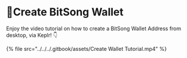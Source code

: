 # 👝Create BitSong Wallet

Enjoy the video tutorial on how to create a BitSong Wallet Address from desktop, via Keplr! 👇

{% file src="../../../.gitbook/assets/Create Wallet Tutorial.mp4" %}
